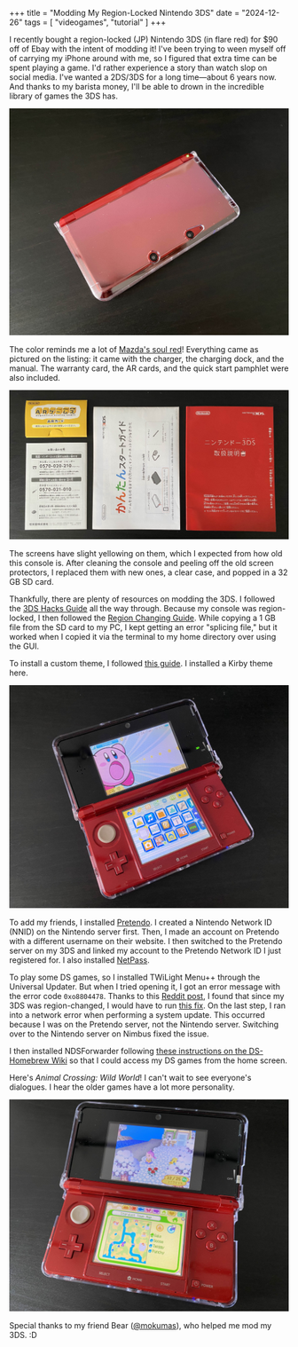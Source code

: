 +++
title = "Modding My Region-Locked Nintendo 3DS"
date = "2024-12-26"
tags = [ "videogames", "tutorial" ]
+++

I recently bought a region-locked (JP) Nintendo 3DS (in flare red) for $90 off of Ebay with the intent of modding it! I've been trying to ween myself off of carrying my iPhone around with me, so I figured that extra time can be spent playing a game. I'd rather experience a story than watch slop on social media. I've wanted a 2DS/3DS for a long time—about 6 years now. And thanks to my barista money, I'll be able to drown in the incredible library of games the 3DS has.

![Top shot of 3DS](./images/3ds.jpg)

The color reminds me a lot of [Mazda's soul red](https://www.mazdausa.com/discover/soul-red-crystal-paint)! Everything came as pictured on the listing: it came with the charger, the charging dock, and the manual. The warranty card, the AR cards, and the quick start pamphlet were also included.

![3DS manual, warranty card, AR cards, and quick start pamphlet](./images/manuals.jpg)

The screens have slight yellowing on them, which I expected from how old this console is. After cleaning the console and peeling off the old screen protectors, I replaced them with new ones, a clear case, and popped in a 32 GB SD card.

Thankfully, there are plenty of resources on modding the 3DS. I followed the [3DS Hacks Guide](https://3ds.hacks.guide/key-information.html) all the way through. Because my console was region-locked, I then followed the [Region Changing Guide](https://3ds.hacks.guide/region-changing.html). While copying a 1 GB file from the SD card to my PC, I kept getting an error "splicing file," but it worked when I copied it via the terminal to my home directory over using the GUI.

To install a custom theme, I followed [this guide](https://wiki.hacks.guide/wiki/3DS:Custom_themes#tabber-tabpanel-FBI_QR_code-0). I installed a Kirby theme here.

![3DS home screen](./images/home-screen.jpg)

To add my friends, I installed [Pretendo](https://pretendo.network/docs/install/3ds). I created a Nintendo Network ID (NNID) on the Nintendo server first. Then, I made an account on Pretendo with a different username on their website. I then switched to the Pretendo server on my 3DS and linked my account to the Pretendo Network ID I just registered for. I also installed [NetPass](https://gitlab.com/3ds-netpass/netpass/-/releases/v0.6.1).

To play some DS games, so I installed TWiLight Menu++ through the Universal Updater. But when I tried opening it, I got an error message with the error code `0xo8804478`. Thanks to this [Reddit post](https://www.reddit.com/r/3dshomebrew/comments/1apoiq3/twilight_menu_error/), I found that since my 3DS was region-changed, I would have to run [this fix](https://github.com/MechanicalDragon0687/TWLFix-CFW/releases). On the last step, I ran into a network error when performing a system update. This occurred because I was on the Pretendo server, not the Nintendo server. Switching over to the Nintendo server on Nimbus fixed the issue.

I then installed NDSForwarder following [these instructions on the DS-Homebrew Wiki](https://wiki.ds-homebrew.com/ds-index/forwarders) so that I could access my DS games from the home screen.

Here's *Animal Crossing: Wild World*! I can't wait to see everyone's dialogues. I hear the older games have a lot more personality.

![Animal Crossing Wild World on 3DS](./images/wild-world.jpg)

Special thanks to my friend Bear ([@mokumas](https://www.instagram.com/mokumas?igsh=ZW5veWN6N3M4a3Nk)), who helped me mod my 3DS. :D
